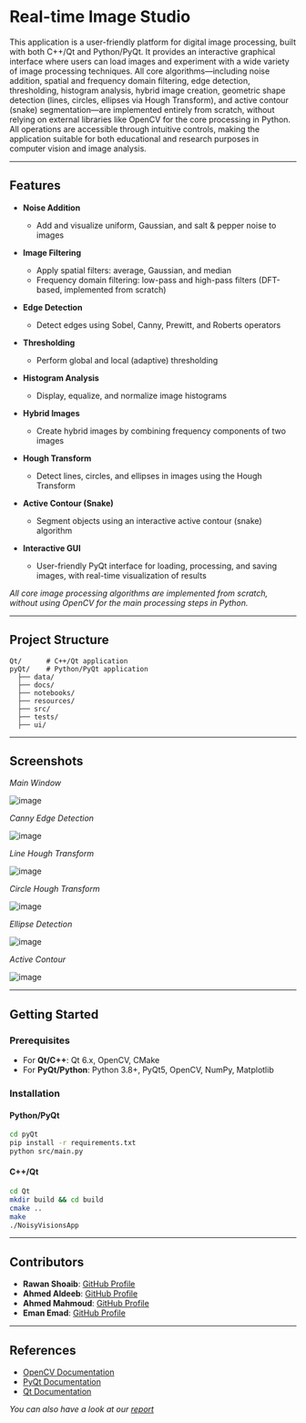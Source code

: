 # Real-time Image Studio

This application is a user-friendly platform for digital image processing, built with both C++/Qt and Python/PyQt. It provides an interactive graphical interface where users can load images and experiment with a wide variety of image processing techniques. All core algorithms—including noise addition, spatial and frequency domain filtering, edge detection, thresholding, histogram analysis, hybrid image creation, geometric shape detection (lines, circles, ellipses via Hough Transform), and active contour (snake) segmentation—are implemented entirely from scratch, without relying on external libraries like OpenCV for the core processing in Python. All operations are accessible through intuitive controls, making the application suitable for both educational and research purposes in computer vision and image analysis.

---

## Features

- **Noise Addition**
  - Add and visualize uniform, Gaussian, and salt & pepper noise to images

- **Image Filtering**
  - Apply spatial filters: average, Gaussian, and median 
  - Frequency domain filtering: low-pass and high-pass filters (DFT-based, implemented from scratch)

- **Edge Detection**
  - Detect edges using Sobel, Canny, Prewitt, and Roberts operators

- **Thresholding**
  - Perform global and local (adaptive) thresholding
  
- **Histogram Analysis**
  - Display, equalize, and normalize image histograms

- **Hybrid Images**
  - Create hybrid images by combining frequency components of two images

- **Hough Transform**
  - Detect lines, circles, and ellipses in images using the Hough Transform 

- **Active Contour (Snake)**
  - Segment objects using an interactive active contour (snake) algorithm

- **Interactive GUI**
  - User-friendly PyQt interface for loading, processing, and saving images, with real-time visualization of results

_All core image processing algorithms are implemented from scratch, without using OpenCV for the main processing steps in Python._

---

## Project Structure

```
Qt/      # C++/Qt application
pyQt/    # Python/PyQt application
  ├── data/
  ├── docs/
  ├── notebooks/
  ├── resources/
  ├── src/
  ├── tests/
  ├── ui/
```

---

## Screenshots

<!-- Add screenshots or demo images here -->
*Main Window*

![image](https://github.com/user-attachments/assets/292c209f-e657-4f6b-8697-15288b7a5dc5)

*Canny Edge Detection*

![image](https://github.com/user-attachments/assets/6cfdce7e-aa6d-4525-93fb-f17f250ebb02)

*Line Hough Transform*

![image](https://github.com/user-attachments/assets/7c25c12e-8905-4518-9cef-60d7ab361e80)

*Circle Hough Transform*

![image](https://github.com/user-attachments/assets/62ba3278-3e17-4ce5-bb1f-57a49605b996)

*Ellipse Detection*

![image](https://github.com/user-attachments/assets/11ec6655-0d3f-4896-87a5-ec520dd5b215)

*Active Contour*

![image](https://github.com/user-attachments/assets/cb544736-c29d-419b-b9ad-01f0d3f4c67b)

---

## Getting Started

### Prerequisites

- For **Qt/C++**: Qt 6.x, OpenCV, CMake
- For **PyQt/Python**: Python 3.8+, PyQt5, OpenCV, NumPy, Matplotlib

### Installation

#### Python/PyQt

```sh
cd pyQt
pip install -r requirements.txt
python src/main.py
```

#### C++/Qt

```sh
cd Qt
mkdir build && cd build
cmake ..
make
./NoisyVisionsApp
```

---

## Contributors

* **Rawan Shoaib**: [GitHub Profile](https://github.com/RawanAhmed444)
* **Ahmed Aldeeb**: [GitHub Profile](https://github.com/AhmedXAlDeeb)
* **Ahmed Mahmoud**: [GitHub Profile](https://github.com/ahmed-226)
* **Eman Emad**: [GitHub Profile](https://github.com/Alyaaa16)

---

## References

- [OpenCV Documentation](https://docs.opencv.org/)
- [PyQt Documentation](https://www.riverbankcomputing.com/static/Docs/PyQt5/)
- [Qt Documentation](https://doc.qt.io/)

*You can also have a look at our [report](https://drive.google.com/file/d/1zXFt8HgaLSsFsPe_RzEfZugyCzlSpCHg/view?usp=sharing)*

